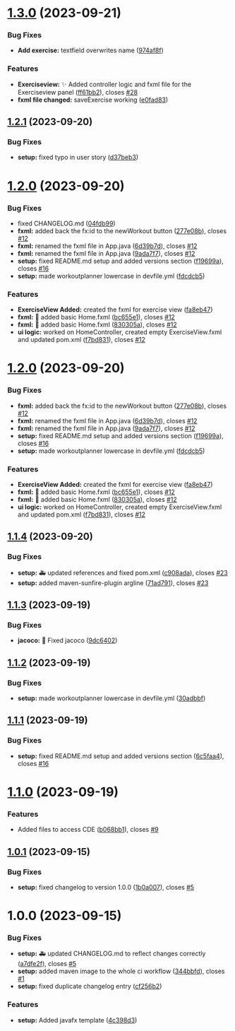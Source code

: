 # [1.3.0](https://gitlab.stud.idi.ntnu.no/it1901/groups-2023/gr2307/gr2307/compare/v1.2.1...v1.3.0) (2023-09-21)


### Bug Fixes

* **Add exercise:** textfield overwrites name ([974af8f](https://gitlab.stud.idi.ntnu.no/it1901/groups-2023/gr2307/gr2307/commit/974af8fa8da7df21351dee929b63cea651699ff0))


### Features

* **Exerciseview:** :sparkles: Added controller logic and fxml file for the Exerciseview panel ([ff61bb2](https://gitlab.stud.idi.ntnu.no/it1901/groups-2023/gr2307/gr2307/commit/ff61bb253023dccf22983c88e44d6b1d816c5f14)), closes [#28](https://gitlab.stud.idi.ntnu.no/it1901/groups-2023/gr2307/gr2307/issues/28)
* **fxml file changed:** saveExercise working ([e0fad83](https://gitlab.stud.idi.ntnu.no/it1901/groups-2023/gr2307/gr2307/commit/e0fad83538043bbbb8e3630bbed95137b53b91b2))

## [1.2.1](https://gitlab.stud.idi.ntnu.no/it1901/groups-2023/gr2307/gr2307/compare/v1.2.0...v1.2.1) (2023-09-20)


### Bug Fixes

* **setup:** fixed typo in user story ([d37beb3](https://gitlab.stud.idi.ntnu.no/it1901/groups-2023/gr2307/gr2307/commit/d37beb3aa5170e47527b0ddb523b0c30a48d233e))

# [1.2.0](https://gitlab.stud.idi.ntnu.no/it1901/groups-2023/gr2307/gr2307/compare/v1.1.4...v1.2.0) (2023-09-20)


### Bug Fixes

* fixed CHANGELOG.md ([04fdb99](https://gitlab.stud.idi.ntnu.no/it1901/groups-2023/gr2307/gr2307/commit/04fdb9978d360a62f6268b90c96413056c6daa0a))
* **fxml:** added back the fx:id to the newWorkout button ([277e08b](https://gitlab.stud.idi.ntnu.no/it1901/groups-2023/gr2307/gr2307/commit/277e08bd03f809d32868efbeaaf142ac56cc8a02)), closes [#12](https://gitlab.stud.idi.ntnu.no/it1901/groups-2023/gr2307/gr2307/issues/12)
* **fxml:** renamed the fxml file in App.java ([6d39b7d](https://gitlab.stud.idi.ntnu.no/it1901/groups-2023/gr2307/gr2307/commit/6d39b7d00b8d4726408265e39fa541a99c64c110)), closes [#12](https://gitlab.stud.idi.ntnu.no/it1901/groups-2023/gr2307/gr2307/issues/12)
* **fxml:** renamed the fxml file in App.java ([9ada7f7](https://gitlab.stud.idi.ntnu.no/it1901/groups-2023/gr2307/gr2307/commit/9ada7f7bfdf3939105ad7ba3815446c7a9c60b6f)), closes [#12](https://gitlab.stud.idi.ntnu.no/it1901/groups-2023/gr2307/gr2307/issues/12)
* **setup:** fixed README.md setup and added versions section ([f19699a](https://gitlab.stud.idi.ntnu.no/it1901/groups-2023/gr2307/gr2307/commit/f19699a708846a29bcdfe269d763af9c74a2a129)), closes [#16](https://gitlab.stud.idi.ntnu.no/it1901/groups-2023/gr2307/gr2307/issues/16)
* **setup:** made workoutplanner lowercase in devfile.yml ([fdcdcb5](https://gitlab.stud.idi.ntnu.no/it1901/groups-2023/gr2307/gr2307/commit/fdcdcb53469e1ab50658317bbd069beca099b86f))


### Features

* **ExerciseView Added:** created the fxml for exercise view ([fa8eb47](https://gitlab.stud.idi.ntnu.no/it1901/groups-2023/gr2307/gr2307/commit/fa8eb47336bc6bc7f5813f5e218696e23119b8d8))
* **fxml:** :lipstick: added basic Home.fxml ([bc655e1](https://gitlab.stud.idi.ntnu.no/it1901/groups-2023/gr2307/gr2307/commit/bc655e1d604058c3d7d26f0c6f65a7ae19576258)), closes [#12](https://gitlab.stud.idi.ntnu.no/it1901/groups-2023/gr2307/gr2307/issues/12)
* **fxml:** :lipstick: added basic Home.fxml ([830305a](https://gitlab.stud.idi.ntnu.no/it1901/groups-2023/gr2307/gr2307/commit/830305a5967c258b45848b0bd4f07227bc919575)), closes [#12](https://gitlab.stud.idi.ntnu.no/it1901/groups-2023/gr2307/gr2307/issues/12)
* **ui logic:** worked on HomeController, created empty ExerciseView.fxml and updated pom.xml ([f7bd831](https://gitlab.stud.idi.ntnu.no/it1901/groups-2023/gr2307/gr2307/commit/f7bd831b5c29bcfe83085ee1b9e5d4cf022f5158)), closes [#12](https://gitlab.stud.idi.ntnu.no/it1901/groups-2023/gr2307/gr2307/issues/12)

# [1.2.0](https://gitlab.stud.idi.ntnu.no/it1901/groups-2023/gr2307/gr2307/compare/v1.1.4...v1.2.0) (2023-09-20)

### Bug Fixes

- **fxml:** added back the fx:id to the newWorkout button ([277e08b](https://gitlab.stud.idi.ntnu.no/it1901/groups-2023/gr2307/gr2307/commit/277e08bd03f809d32868efbeaaf142ac56cc8a02)), closes [#12](https://gitlab.stud.idi.ntnu.no/it1901/groups-2023/gr2307/gr2307/issues/12)
- **fxml:** renamed the fxml file in App.java ([6d39b7d](https://gitlab.stud.idi.ntnu.no/it1901/groups-2023/gr2307/gr2307/commit/6d39b7d00b8d4726408265e39fa541a99c64c110)), closes [#12](https://gitlab.stud.idi.ntnu.no/it1901/groups-2023/gr2307/gr2307/issues/12)
- **fxml:** renamed the fxml file in App.java ([9ada7f7](https://gitlab.stud.idi.ntnu.no/it1901/groups-2023/gr2307/gr2307/commit/9ada7f7bfdf3939105ad7ba3815446c7a9c60b6f)), closes [#12](https://gitlab.stud.idi.ntnu.no/it1901/groups-2023/gr2307/gr2307/issues/12)
- **setup:** fixed README.md setup and added versions section ([f19699a](https://gitlab.stud.idi.ntnu.no/it1901/groups-2023/gr2307/gr2307/commit/f19699a708846a29bcdfe269d763af9c74a2a129)), closes [#16](https://gitlab.stud.idi.ntnu.no/it1901/groups-2023/gr2307/gr2307/issues/16)
- **setup:** made workoutplanner lowercase in devfile.yml ([fdcdcb5](https://gitlab.stud.idi.ntnu.no/it1901/groups-2023/gr2307/gr2307/commit/fdcdcb53469e1ab50658317bbd069beca099b86f))

### Features

- **ExerciseView Added:** created the fxml for exercise view ([fa8eb47](https://gitlab.stud.idi.ntnu.no/it1901/groups-2023/gr2307/gr2307/commit/fa8eb47336bc6bc7f5813f5e218696e23119b8d8))
- **fxml:** :lipstick: added basic Home.fxml ([bc655e1](https://gitlab.stud.idi.ntnu.no/it1901/groups-2023/gr2307/gr2307/commit/bc655e1d604058c3d7d26f0c6f65a7ae19576258)), closes [#12](https://gitlab.stud.idi.ntnu.no/it1901/groups-2023/gr2307/gr2307/issues/12)
- **fxml:** :lipstick: added basic Home.fxml ([830305a](https://gitlab.stud.idi.ntnu.no/it1901/groups-2023/gr2307/gr2307/commit/830305a5967c258b45848b0bd4f07227bc919575)), closes [#12](https://gitlab.stud.idi.ntnu.no/it1901/groups-2023/gr2307/gr2307/issues/12)
- **ui logic:** worked on HomeController, created empty ExerciseView.fxml and updated pom.xml ([f7bd831](https://gitlab.stud.idi.ntnu.no/it1901/groups-2023/gr2307/gr2307/commit/f7bd831b5c29bcfe83085ee1b9e5d4cf022f5158)), closes [#12](https://gitlab.stud.idi.ntnu.no/it1901/groups-2023/gr2307/gr2307/issues/12)

## [1.1.4](https://gitlab.stud.idi.ntnu.no/it1901/groups-2023/gr2307/gr2307/compare/v1.1.3...v1.1.4) (2023-09-20)

### Bug Fixes

- **setup:** :ambulance: updated references and fixed pom.xml ([c908ada](https://gitlab.stud.idi.ntnu.no/it1901/groups-2023/gr2307/gr2307/commit/c908ada8b04e1b9b7eea9a65c6ee8ead22678d6f)), closes [#23](https://gitlab.stud.idi.ntnu.no/it1901/groups-2023/gr2307/gr2307/issues/23)
- **setup:** added maven-sunfire-plugin argline ([71ad791](https://gitlab.stud.idi.ntnu.no/it1901/groups-2023/gr2307/gr2307/commit/71ad79193a396ef905ef836524d0deca1fdf59d2)), closes [#23](https://gitlab.stud.idi.ntnu.no/it1901/groups-2023/gr2307/gr2307/issues/23)

## [1.1.3](https://gitlab.stud.idi.ntnu.no/it1901/groups-2023/gr2307/gr2307/compare/v1.1.2...v1.1.3) (2023-09-19)

### Bug Fixes

- **jacoco:** :bug: Fixed jacoco ([9dc6402](https://gitlab.stud.idi.ntnu.no/it1901/groups-2023/gr2307/gr2307/commit/9dc64020dde4bc4be499460b291c0c8a9da6d307))

## [1.1.2](https://gitlab.stud.idi.ntnu.no/it1901/groups-2023/gr2307/gr2307/compare/v1.1.1...v1.1.2) (2023-09-19)

### Bug Fixes

- **setup:** made workoutplanner lowercase in devfile.yml ([30adbbf](https://gitlab.stud.idi.ntnu.no/it1901/groups-2023/gr2307/gr2307/commit/30adbbfd9f54b2239ccea85c3eb25b1da845c57d))

## [1.1.1](https://gitlab.stud.idi.ntnu.no/it1901/groups-2023/gr2307/gr2307/compare/v1.1.0...v1.1.1) (2023-09-19)

### Bug Fixes

- **setup:** fixed README.md setup and added versions section ([6c5faa4](https://gitlab.stud.idi.ntnu.no/it1901/groups-2023/gr2307/gr2307/commit/6c5faa4698fc98c8833d8b239d5e73c40643037d)), closes [#16](https://gitlab.stud.idi.ntnu.no/it1901/groups-2023/gr2307/gr2307/issues/16)

# [1.1.0](https://gitlab.stud.idi.ntnu.no/it1901/groups-2023/gr2307/gr2307/compare/v1.0.1...v1.1.0) (2023-09-19)

### Features

- Added files to access CDE ([b068bb1](https://gitlab.stud.idi.ntnu.no/it1901/groups-2023/gr2307/gr2307/commit/b068bb10ed42e25fc29b12a8a16fdb0c67663000)), closes [#9](https://gitlab.stud.idi.ntnu.no/it1901/groups-2023/gr2307/gr2307/issues/9)

## [1.0.1](https://gitlab.stud.idi.ntnu.no/it1901/groups-2023/gr2307/gr2307/compare/v1.0.0...v1.0.1) (2023-09-15)

### Bug Fixes

- **setup:** fixed changelog to version 1.0.0 ([1b0a007](https://gitlab.stud.idi.ntnu.no/it1901/groups-2023/gr2307/gr2307/commit/1b0a00786c99b943c92dacba10f3ab01c71ff621)), closes [#5](https://gitlab.stud.idi.ntnu.no/it1901/groups-2023/gr2307/gr2307/issues/5)

# 1.0.0 (2023-09-15)

### Bug Fixes

- **setup:** :ambulance: updated CHANGELOG.md to reflect changes correctly ([a7dfe2f](https://gitlab.stud.idi.ntnu.no/it1901/groups-2023/gr2307/gr2307/commit/a7dfe2f44598f55a3e3b0d0ffdf68939c39821cb)), closes [#5](https://gitlab.stud.idi.ntnu.no/it1901/groups-2023/gr2307/gr2307/issues/5)
- **setup:** added maven image to the whole ci workflow ([344bbfd](https://gitlab.stud.idi.ntnu.no/it1901/groups-2023/gr2307/gr2307/commit/344bbfd3640ec9ee5f488c84100314fd524c5bfc)), closes [#1](https://gitlab.stud.idi.ntnu.no/it1901/groups-2023/gr2307/gr2307/issues/1)
- **setup:** fixed duplicate changelog entry ([cf256b2](https://gitlab.stud.idi.ntnu.no/it1901/groups-2023/gr2307/gr2307/commit/cf256b2362d6e4a005968c3a13f1acb656008f7d))

### Features

- **setup:** Added javafx template ([4c398d3](https://gitlab.stud.idi.ntnu.no/it1901/groups-2023/gr2307/gr2307/commit/4c398d342391650b5e0eeab62bc5c8da7a2897c1))
